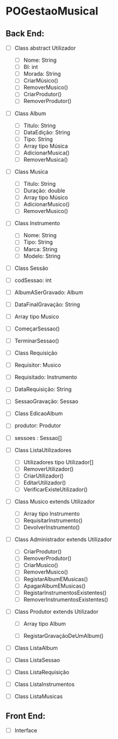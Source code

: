 # POGestaoMusical

## Back End:
- [ ] Class abstract Utilizador
  - [ ] Nome: String
  - [ ] BI: int
  - [ ] Morada: String
  - [ ] CriarMúsico()
  - [ ] RemoverMusico()
  - [ ] CriarProdutor()
  - [ ] RemoverProdutor()

- [ ] Class Album
  - [ ] Titulo: String
  - [ ] DataEdição: String
  - [ ] Tipo: String
  - [ ] Array tipo Música
  - [ ] AdicionarMusica()
  - [ ] RemoverMusica()

- [ ] Class Musica
  - [ ] Titulo: String
  - [ ] Duração: double
  - [ ] Array tipo Músico
  - [ ] AdicionarMusico()
  - [ ] RemoverMusico()
 
- [ ] Class Instrumento
  - [ ] Nome: String
  - [ ] Tipo: String
  - [ ] Marca: String
  - [ ] Modelo: String
 
 - [ ] Class Sessão
  - [ ] codSessao: int
  - [ ] AlbumASerGravado: Album
  - [ ] DataFinalGravação: String
  - [ ] Array tipo Musico
  - [ ] ComeçarSessao()
  - [ ] TerminarSessao()
 
 - [ ] Class Requisição
  - [ ] Requisitor: Musico
  - [ ] Requisitado: Instrumento
  - [ ] DataRequisição: String
  - [ ] SessaoGravação: Sessao
  
 - [ ] Class EdicaoAlbum
  - [ ] produtor: Produtor
  - [ ] sessoes : Sessao[]

- [ ] Class ListaUtilizadores
  - [ ] Utilizadores tipo Utilizador[]
  - [ ] RemoverUtilizador()
  - [ ] CriarUtilizador()
  - [ ] EditarUtilizador()
  - [ ] VerificarExisteUtilizador()  
 
- [ ] Class Musico extends Utilizador
  - [ ] Array tipo Instrumento
  - [ ] RequisitarInstrumento()
  - [ ] DevolverInstrumento()

- [ ] Class Administrador extends Utilizador
  - [ ] CriarProdutor()
  - [ ] RemoverProdutor()
  - [ ] CriarMusico()
  - [ ] RemoverMusico()
  - [ ] RegistarAlbumEMusicas()
  - [ ] ApagarAlbumEMusicas()
  - [ ] RegistarInstrumentosExistentes()
  - [ ] RemoverInstrumentosExistentes()  

- [ ] Class Produtor extends Utilizador
  - [ ] Array tipo Album
  - [ ] RegistarGravaçãoDeUmAlbum()


- [ ] Class ListaAlbum

- [ ] Class ListaSessao

- [ ] Class ListaRequisição

- [ ] Class ListaInstrumentos

- [ ] Class ListaMusicas

## Front End:
- [ ] Interface 
